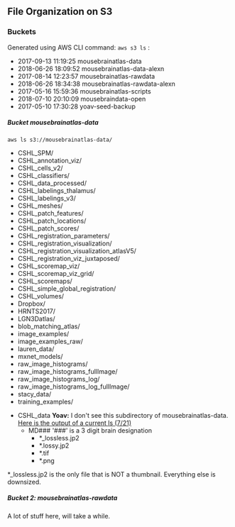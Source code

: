 ## File Organization on S3

### Buckets

 Generated using AWS CLI command: `aws s3 ls` :
* 2017-09-13 11:19:25 mousebrainatlas-data
* 2018-06-26 18:09:52 mousebrainatlas-data-alexn
* 2017-08-14 12:23:57 mousebrainatlas-rawdata
* 2018-06-26 18:34:38 mousebrainatlas-rawdata-alexn
* 2017-05-16 15:59:36 mousebrainatlas-scripts
* 2018-07-10 20:10:09 mousebraindata-open
* 2017-05-10 17:30:28 yoav-seed-backup

##### Bucket mousebrainatlas-data

`aws ls s3://mousebrainatlas-data/`
 
* CSHL_SPM/
* CSHL_annotation_viz/
* CSHL_cells_v2/
* CSHL_classifiers/
* CSHL_data_processed/
* CSHL_labelings_thalamus/
* CSHL_labelings_v3/
* CSHL_meshes/
* CSHL_patch_features/
* CSHL_patch_locations/
* CSHL_patch_scores/
* CSHL_registration_parameters/
* CSHL_registration_visualization/
* CSHL_registration_visualization_atlasV5/
* CSHL_registration_viz_juxtaposed/
* CSHL_scoremap_viz/
* CSHL_scoremap_viz_grid/
* CSHL_scoremaps/
* CSHL_simple_global_registration/
* CSHL_volumes/
* Dropbox/
* HRNTS2017/
* LGN3Datlas/
* blob_matching_atlas/
* image_examples/
* image_examples_raw/
* lauren_data/
* mxnet_models/
* raw_image_histograms/
* raw_image_histograms_fullImage/
* raw_image_histograms_log/
* raw_image_histograms_log_fullImage/
* stacy_data/
* training_examples/

- CSHL_data  **Yoav:**  I don't see this subdirectory of mousebrainatlas-data. [Here is the output of a current ls (7/21)](ListingOf_mousebrainatlas-data)
  - MD###                 '###' is a 3 digit brain designation
    - *_lossless.jp2 
    - *.lossy.jp2    
    - *.tif     
    - *.png    
    
*_lossless.jp2 is the only file that is NOT a thumbnail. Everything else is downsized.

##### Bucket 2: mousebrainatlas-rawdata
A lot of stuff here, will take a while.

